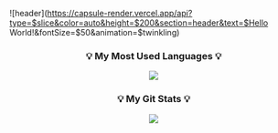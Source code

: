 ![header](https://capsule-render.vercel.app/api?type=$slice&color=auto&height=$200&section=header&text=$Hello World!&fontSize=$50&animation=$twinkling)

<h3 align="center">💡 My Most Used Languages 💡</h3>
<p align="center">
  <a href="https://github.com/${goodmean}">
    <img align="center" src="https://github-readme-stats.vercel.app/api/top-langs/?username=${goodmean}&layout=compact&show_icons=${ture}&show_owner=${ture}&hide_title=${ture}&theme=${nord}&hide=${ture}" />
  </a>
</p>
<h3 align="center">💡 My Git Stats 💡</h3>
<p align="center">
  <a href="https://github.com/${goodmean}">
    <img align="center" src="https://github-readme-stats.vercel.app/api?username=${깃닉네임}&hide=${가릴항목}&hide_title=${타이틀숨김}&show_icons=${깃아이콘표시}&include_all_commits=${올해말고 전체년도 커밋표기}&theme=${nord}" />
  </a>
</p>
